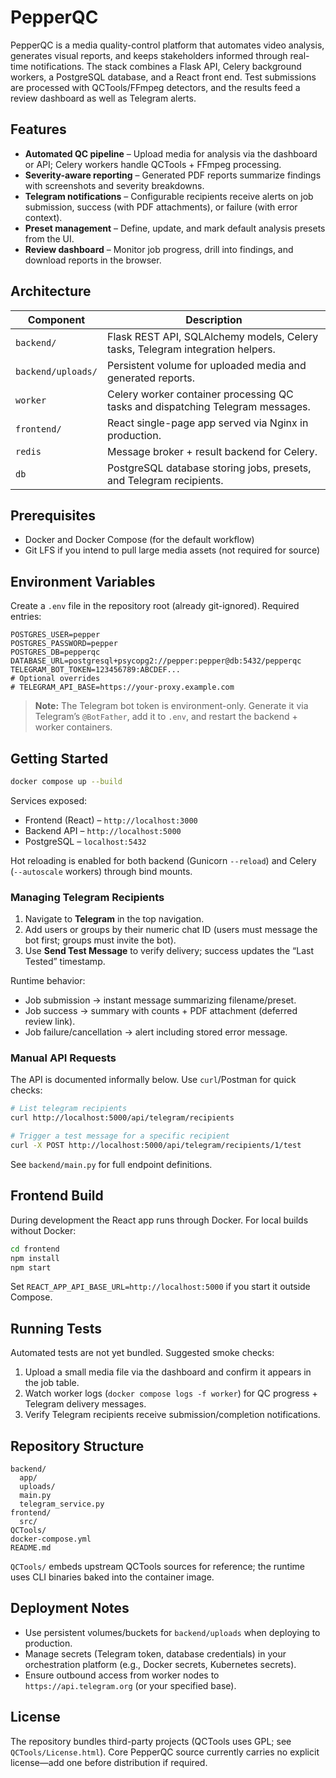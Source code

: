 # PepperQC

PepperQC is a media quality-control platform that automates video analysis, generates visual reports, and keeps stakeholders informed through real-time notifications. The stack combines a Flask API, Celery background workers, a PostgreSQL database, and a React front end. Test submissions are processed with QCTools/FFmpeg detectors, and the results feed a review dashboard as well as Telegram alerts.

## Features

- **Automated QC pipeline** – Upload media for analysis via the dashboard or API; Celery workers handle QCTools + FFmpeg processing.
- **Severity-aware reporting** – Generated PDF reports summarize findings with screenshots and severity breakdowns.
- **Telegram notifications** – Configurable recipients receive alerts on job submission, success (with PDF attachments), or failure (with error context).
- **Preset management** – Define, update, and mark default analysis presets from the UI.
- **Review dashboard** – Monitor job progress, drill into findings, and download reports in the browser.

## Architecture

| Component | Description |
|-----------|-------------|
| `backend/` | Flask REST API, SQLAlchemy models, Celery tasks, Telegram integration helpers. |
| `backend/uploads/` | Persistent volume for uploaded media and generated reports. |
| `worker` | Celery worker container processing QC tasks and dispatching Telegram messages. |
| `frontend/` | React single-page app served via Nginx in production. |
| `redis` | Message broker + result backend for Celery. |
| `db` | PostgreSQL database storing jobs, presets, and Telegram recipients. |

## Prerequisites

- Docker and Docker Compose (for the default workflow)
- Git LFS if you intend to pull large media assets (not required for source)

## Environment Variables

Create a `.env` file in the repository root (already git-ignored). Required entries:

```
POSTGRES_USER=pepper
POSTGRES_PASSWORD=pepper
POSTGRES_DB=pepperqc
DATABASE_URL=postgresql+psycopg2://pepper:pepper@db:5432/pepperqc
TELEGRAM_BOT_TOKEN=123456789:ABCDEF...
# Optional overrides
# TELEGRAM_API_BASE=https://your-proxy.example.com
```

> **Note:** The Telegram bot token is environment-only. Generate it via Telegram’s `@BotFather`, add it to `.env`, and restart the backend + worker containers.

## Getting Started

```bash
docker compose up --build
```

Services exposed:

- Frontend (React) – `http://localhost:3000`
- Backend API – `http://localhost:5000`
- PostgreSQL – `localhost:5432`

Hot reloading is enabled for both backend (Gunicorn `--reload`) and Celery (`--autoscale` workers) through bind mounts.

### Managing Telegram Recipients

1. Navigate to **Telegram** in the top navigation.
2. Add users or groups by their numeric chat ID (users must message the bot first; groups must invite the bot).
3. Use **Send Test Message** to verify delivery; success updates the “Last Tested” timestamp.

Runtime behavior:

- Job submission → instant message summarizing filename/preset.
- Job success → summary with counts + PDF attachment (deferred review link).
- Job failure/cancellation → alert including stored error message.

### Manual API Requests

The API is documented informally below. Use `curl`/Postman for quick checks:

```bash
# List telegram recipients
curl http://localhost:5000/api/telegram/recipients

# Trigger a test message for a specific recipient
curl -X POST http://localhost:5000/api/telegram/recipients/1/test
```

See `backend/main.py` for full endpoint definitions.

## Frontend Build

During development the React app runs through Docker. For local builds without Docker:

```bash
cd frontend
npm install
npm start
```

Set `REACT_APP_API_BASE_URL=http://localhost:5000` if you start it outside Compose.

## Running Tests

Automated tests are not yet bundled. Suggested smoke checks:

1. Upload a small media file via the dashboard and confirm it appears in the job table.
2. Watch worker logs (`docker compose logs -f worker`) for QC progress + Telegram delivery messages.
3. Verify Telegram recipients receive submission/completion notifications.

## Repository Structure

```
backend/
  app/
  uploads/
  main.py
  telegram_service.py
frontend/
  src/
QCTools/
docker-compose.yml
README.md
```

`QCTools/` embeds upstream QCTools sources for reference; the runtime uses CLI binaries baked into the container image.

## Deployment Notes

- Use persistent volumes/buckets for `backend/uploads` when deploying to production.
- Manage secrets (Telegram token, database credentials) in your orchestration platform (e.g., Docker secrets, Kubernetes secrets).
- Ensure outbound access from worker nodes to `https://api.telegram.org` (or your specified base).

## License

The repository bundles third-party projects (QCTools uses GPL; see `QCTools/License.html`). Core PepperQC source currently carries no explicit license—add one before distribution if required.

